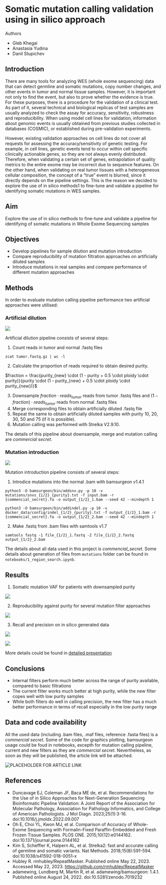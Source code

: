 # Somatic mutation calling validation using in silico approach
Authors
* Gleb Khegai
* Anastasia Yudina
* Danil Stupichev

## Introduction
There are many tools for analyzing WES (whole exome sequencing) data that can detect germline and somatic mutations, copy number changes, and other events in tumor and normal tissue samples. However, it is important not only to find the event, but also to prove whether the evidence is true. For these purposes, there is a procedure for the validation of a clinical test. As part of it, several technical and biological replicas of test samples are usually analyzed to check the assay for accuracy, sensitivity, robustness and reproducibility. When using model cell lines for validation, information about genomic events is usually obtained from previous studies collected in databases (COSMIC), or established during pre-validation experiments.

However, existing validation approaches on cell lines do not cover all requests for assessing the accuracy/sensitivity of genetic testing. For example, in cell lines, genetic events tend to occur within cell specific clinically actionable genes, so they are not always evenly distributed. Therefore, when validating a certain set of genes, extrapolation of quality metrics to the entire exome may be incorrect due to sequence features. On the other hand, when validating on real tumor tissues with a heterogeneous cellular composition, the concept of a “true” event is blurred, since it directly depends on the pipeline settings. This is the reason we decided to explore the use of in silico methods1 to fine-tune and validate a pipeline for identifying somatic mutations in WES samples.
## Aim
Explore the use of in silico methods to fine-tune and validate a pipeline for identifying of somatic mutations in Whole Exome Sequencing samples
## Objectives
* Develop pipelines for sample dilution and mutation introduction
* Compare reproducibility of mutation filtration approaches on artificially diluted samples
* Introduce mutations in real samples and compare performance of different mutation approaches
## Methods
In order to evaluate mutation calling pipeline performance two artificial approaches were utilised:

### Artificial dilution

![](images/artificial_dilution.png)

Artificial dilution pipeline consists of several steps:
1. Count reads in tumor and normal .fastq files
```
zcat tumor.fastq.gz | wc -l
```
2. Calculate the proportion of reads required to obtain desired purity.
    
$fraction = \frac{purity_{new} \cdot (1 - purity + 0.5 \cdot ploidy \cdot purity)}{purity \cdot (1 - purity_{new} + 0.5 \cdot ploidy \cdot purity_{new})}$

3. Downsample $fraction \cdot reads_{tumor}$ reads from tumor .fastq files and $(1 - fraction) \cdot reads_{tumor}$ reads from normal .fastq files
4. Merge corresponding files to obtain artificially diluted .fastq file
5. Repeat the same to obtain artificially diluted samples with purity 10, 20, 30, 50 and 75 (if it is possible).
6. Mutation calling was performed with Strelka V2.9.10. 

The details of this pipeline about downsample, merge and mutation calling are *commercial secret*. 

### **Mutation introduction**

![](images/mutation_introduction.png)

Mutation introduction pipeline consists of several steps:
1. Introdice mutations into the normal .bam with bamsurgeon v1.4.1
```
python3 -O bamsurgeon/bin/addsnv.py -p 10 -v mutations/snvs_{1/2}_{purity}.txt -f input.bam -r {commencial_secret}.fa -o output_{1/2}_1.bam --seed 42 --mindepth 1
```
```
python3 -O bamsurgeon/bin/addindel.py -p 10 -v docker_data/config/indel_{1/2}_{purity}.txt -f output_{1/2}_1.bam -r {commencial_secret}.fa -o output_{1/2}_2.bam --seed 42 --mindepth 1
```
2. Make .fastq from .bam files with samtools v1.7
```
samtools fastq -1 file_{1/2}_1.fastq -2 file_{1/2}_2.fastq output_{1/2}_2.bam
```

The details about all data used in this project is *commencial_secret*. Some details about generation of files from `mutations` folder can be found in `notebooks/1_region_search.ipynb`.

## Results

1. Somatic mutation VAF for patients with downsampled purity

![](images/VAF.png)

2. Reproducibility against purity for several mutation filter approaches

![](images/reproducability.png)

3. Recall and precision on in silico generated data

![](images/recall.png)

![](images/precision_corrected.png)

More details could be found in [detailed presentation](https://docs.google.com/presentation/d/1dNnKSAN0jQM4Ujiv-OcsupxeEnzkb_OIbkfU7bpEycI/edit#slide=id.p6)
## Conclusions
* Internal filters perform much better across the range of purity available, compared to basic filtrations
* The current filter works much better at high purity, while the new filter copes well with low purity samples
* While both filters do well in calling precision, the new filter has a much better performance in terms of recall especially in the low purity range

## Data and code availability
All the used data (including .bam files, .maf files, reference .fasta files) is a *commercial secret*. Some of the code for graphics plotting, bamsurgeon usage could be foud in notebooks, excepth for mutation calling pipeline, current and new filters as they are *commercial secret*. Nevertheless, as soon as they will be published, the article link will be attached.

![PLACEHOLDER FOR ARTICLE LINK](https://www.youtube.com/watch?v=dQw4w9WgXcQ&ab_channel=RickAstley)
## References
* Duncavage EJ, Coleman JF, Baca ME de, et al. Recommendations for the Use of in Silico Approaches for Next-Generation Sequencing Bioinformatic Pipeline Validation: A Joint Report of the Association for Molecular Pathology, Association for Pathology Informatics, and College of American Pathologists. J Mol Diagn. 2023;25(1):3-16. doi:10.1016/j.jmoldx.2022.09.007
* Oh E, Choi YL, Kwon MJ, et al. Comparison of Accuracy of Whole-Exome Sequencing with Formalin-Fixed Paraffin-Embedded and Fresh Frozen Tissue Samples. PLOS ONE. 2015;10(12):e0144162. doi:10.1371/journal.pone.0144162
* Kim S, Scheffler K, Halpern AL, et al. Strelka2: fast and accurate calling of germline and somatic variants. Nat Methods. 2018;15(8):591-594. doi:10.1038/s41592-018-0051-x
* Hubley R. rmhubley/RepeatMasker. Published online May 22, 2023. Accessed May 22, 2023. https://github.com/rmhubley/RepeatMasker
* adamewing, Lundberg M, Martin R, et al. adamewing/bamsurgeon: 1.4.1. Published online August 24, 2022. doi:10.5281/zenodo.7019232
